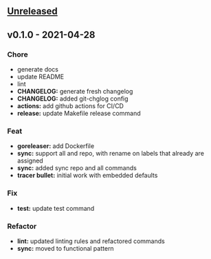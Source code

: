 <a name="unreleased"></a>
## [Unreleased]


<a name="v0.1.0"></a>
## v0.1.0 - 2021-04-28
### Chore
- generate docs
- update README
- lint
- **CHANGELOG:** generate fresh changelog
- **CHANGELOG:** added git-chglog config
- **actions:** add github actions for CI/CD
- **release:** update Makefile release command

### Feat
- **goreleaser:** add Dockerfile
- **sync:** support all and repo, with rename on labels that already are assigned
- **sync:** added sync repo and all commands
- **tracer bullet:** initial work with embedded defaults

### Fix
- **test:** update test command

### Refactor
- **lint:** updated linting rules and refactored commands
- **sync:** moved to functional pattern


[Unreleased]: https://github.com/clok/ghlabels/compare/v0.1.0...HEAD
